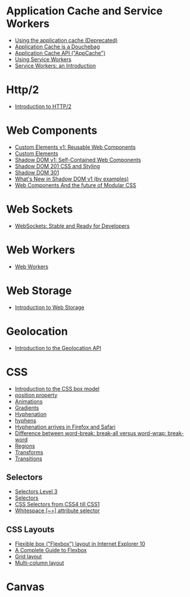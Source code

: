 # Application Cache and Service Workers
* [Using the application cache (Deprecated)](https://developer.mozilla.org/en-US/docs/Web/HTML/Using_the_application_cache)
* [Application Cache is a Douchebag](http://alistapart.com/article/application-cache-is-a-douchebag)
* [Application Cache API ("AppCache")](https://msdn.microsoft.com/library/hh673545.aspx)
* [Using Service Workers](https://developer.mozilla.org/en-US/docs/Web/API/Service_Worker_API/Using_Service_Workers)
* [Service Workers: an Introduction](https://developers.google.com/web/fundamentals/getting-started/primers/service-workers)

# Http/2
* [Introduction to HTTP/2](https://developers.google.com/web/fundamentals/performance/http2/)

# Web Components
* [Custom Elements v1: Reusable Web Components](https://developers.google.com/web/fundamentals/getting-started/primers/customelements)
* [Custom Elements](https://www.html5rocks.com/en/tutorials/webcomponents/customelements/)
* [Shadow DOM v1: Self-Contained Web Components](https://developers.google.com/web/fundamentals/getting-started/primers/shadowdom)
* [Shadow DOM 201 CSS and Styling](https://www.html5rocks.com/en/tutorials/webcomponents/shadowdom-201/)
* [Shadow DOM 301](https://www.html5rocks.com/en/tutorials/webcomponents/shadowdom-301/)
* [What's New in Shadow DOM v1 (by examples)](https://hayato.io/2016/shadowdomv1/)
* [Web Components And the future of Modular CSS](https://philipwalton.github.io/talks/2015-10-26/)

# Web Sockets
* [WebSockets: Stable and Ready for Developers](https://msdn.microsoft.com/en-us/hh969243.aspx)

# Web Workers
* [Web Workers](https://msdn.microsoft.com/library/hh673568.aspx)

# Web Storage
* [Introduction to Web Storage](https://msdn.microsoft.com/library/bg142799.aspx)

# Geolocation
* [Introduction to the Geolocation API](https://msdn.microsoft.com/library/gg589513.aspx)

# CSS
* [Introduction to the CSS box model](https://developer.mozilla.org/en-US/docs/Web/CSS/CSS_Box_Model/Introduction_to_the_CSS_box_model)
* [position property](https://msdn.microsoft.com/library/ms531140.aspx)
* [Animations](https://msdn.microsoft.com/library/hh673530.aspx)
* [Gradients](https://msdn.microsoft.com/en-us/library/hh673532(v=vs.85).aspx)
* [Hyphenation](https://msdn.microsoft.com/en-us/library/bg124094(v=vs.85).aspx)
* [hyphens](https://developer.mozilla.org/en-US/docs/Web/CSS/hyphens)
* [Hyphenation arrives in Firefox and Safari](http://blog.fontdeck.com/post/9037028497/hyphens)
* [Difference between word-break: break-all versus word-wrap: break-word](http://shreerangpatwardhan.blogspot.co.uk/2014/03/difference-between-word-break-break-all.html)
* [Regions](https://msdn.microsoft.com/en-us/library/hh673537(v=vs.85).aspx)
* [Transforms](https://msdn.microsoft.com/en-us/library/hh673529(v=vs.85).aspx)
* [Transitions](https://msdn.microsoft.com/en-us/library/hh673535(v=vs.85).aspx)

## Selectors
* [Selectors Level 3](https://www.w3.org/TR/css3-selectors/)
* [Selectors](https://msdn.microsoft.com/library/hh772056.aspx)
* [CSS Selectors from CSS4 till CSS1](http://css4-selectors.com/selectors/)
* [Whitespace [~=] attribute selector](https://msdn.microsoft.com/en-us/library/aa358832(v=vs.85).aspx)

## CSS Layouts
* [Flexible box ("Flexbox") layout in Internet Explorer 10](https://msdn.microsoft.com/en-us/library/hh673531(v=vs.85).aspx)
* [A Complete Guide to Flexbox](https://css-tricks.com/snippets/css/a-guide-to-flexbox/)
* [Grid layout](https://msdn.microsoft.com/en-us/library/hh673533(v=vs.85).aspx)
* [Multi-column layout](https://msdn.microsoft.com/en-us/library/hh673534(v=vs.85).aspx)

# Canvas
